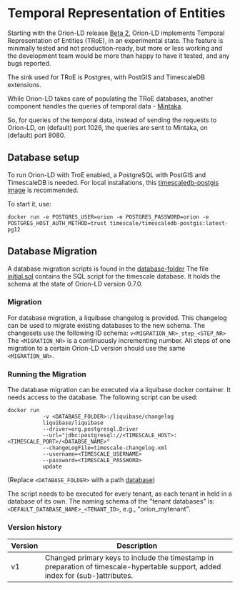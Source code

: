 # Temporal Representation of Entities
Starting with the Orion-LD release [Beta 2](https://github.com/FIWARE/context.Orion-LD/releases/), Orion-LD implements Temporal Representation of Entities (TRoE), in an experimental state.
The feature is minimally tested and not production-ready, but more or less working and the development team would be more than happy to have it tested, and any bugs reported.

The sink used for TRoE is Postgres, with PostGIS and TimescaleDB extensions.

While Orion-LD takes care of populating the TRoE databases, another component handles the queries of temporal data - [Mintaka](https://github.com/FIWARE/Mintaka).

So, for queries of the temporal data, instead of sending the requests to Orion-LD, on (default) port 1026, the queries are sent to Mintaka, on (default) port 8080.

## Database setup
To run Orion-LD with TroE enabled, a PostgreSQL with PostGIS and TimescaleDB is needed.
For local installations, this [timescaledb-postgis image](https://hub.docker.com/layers/timescale/timescaledb-postgis/latest-pg12/images/sha256-40be823de6035faa44d3e811f04f3f064868ee779ebb49b287e1c809ec786994?context=explore) is recommended.

To start it, use:
```
docker run -e POSTGRES_USER=orion -e POSTGRES_PASSWORD=orion -e POSTGRES_HOST_AUTH_METHOD=trust timescale/timescaledb-postgis:latest-pg12
```

## Database Migration
A database migration scripts is found in the [database-folder](../../database)
The file [initial.sql](../../database/sql/initial.sql) contains the SQL script for the timescale database. It holds the schema at the state of Orion-LD version 0.7.0.

### Migration
For database migration, a liquibase changelog is provided. This changelog can be used to migrate existing databases to the new schema.
The  changesets use the following ID schema: ```v<MIGRATION_NR>_step_<STEP_NR>```
The ```<MIGRATION_NR>``` is a continuously incrementing number.
All steps of one migration to a certain Orion-LD version should use the same  ```<MIGRATION_NR>```.

### Running the Migration

The database migration can be executed via a liquibase docker container. It needs access to the database.
The following script can be used:
```
docker run 
           -v <DATABASE_FOLDER>:/liquibase/changelog
           liquibase/liquibase 
           --driver=org.postgresql.Driver 
           --url="jdbc:postgresql://<TIMESCALE_HOST>:<TIMESCALE_PORT>/<DATABSE_NAME>"
           --changeLogFile=timescale-changelog.xml 
           --username=<TIMESCALE_USERNAME>
           --password=<TIMESCALE_PASSWORD>
           update
```
(Replace ```<DATABASE_FOLDER>``` with a path [database](../../database))

The script needs to be executed for every tenant, as each tenant in held in a database of its own.
The naming schema of the "tenant databases" is:
```<DEFAULT_DATABASE_NAME>_<TENANT_ID>```, e.g., "orion_mytenant".

### Version history
| Version | Description |
| ----------------------------------------------------------------------------------------------- | ----------------------------------------------------------------------------------------- |
| v1 | Changed primary keys to include the timestamp in preparation of timescale-hypertable support, added index for (sub-)attributes. |
